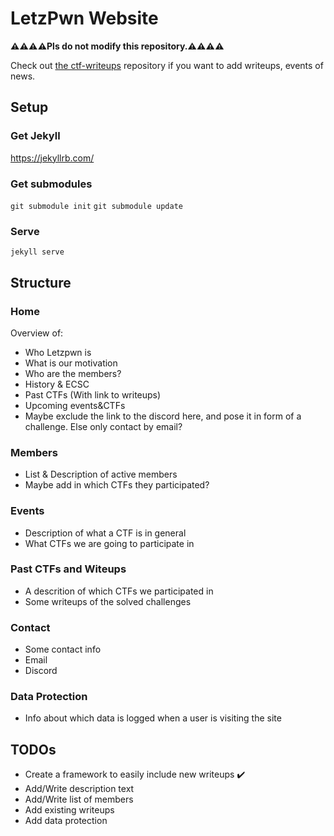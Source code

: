 # LetzPwn Website

**⚠️⚠️⚠️⚠️Pls do not modify this repository.⚠️⚠️⚠️⚠️**

Check out [the ctf-writeups](https://github.com/LetzPwn/ctf-writeups) repository if you want to add writeups, events of news.

## Setup
### Get Jekyll
https://jekyllrb.com/

### Get submodules
`git submodule init`
`git submodule update`

### Serve
`jekyll serve`

## Structure

### Home
Overview of:
* Who Letzpwn is
* What is our motivation
* Who are the members?
* History & ECSC
* Past CTFs (With link to writeups)
* Upcoming events&CTFs
* Maybe exclude the link to the discord here, and pose it in form of a challenge. Else only contact by email?

### Members
* List & Description of active members
* Maybe add in which CTFs they participated?

### Events
* Description of what a CTF is in general
* What CTFs we are going to participate in

### Past CTFs and Witeups
* A descrition of which CTFs we participated in
* Some writeups of the solved challenges

### Contact
* Some contact info
* Email
* Discord

### Data Protection
* Info about which data is logged when a user is visiting the site

## TODOs
* Create a framework to easily include new writeups ✔️
* Add/Write description text 
* Add/Write list of members
* Add existing writeups
* Add data protection  
